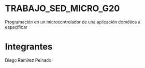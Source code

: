 # TRABAJO_SED_MICRO_G20

Programación en un microcontrolador de una aplicación domótica a especificar

# Integrantes

Diego Ramírez Peinado
